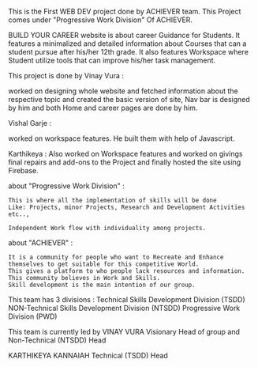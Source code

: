This is the First WEB DEV project done by ACHIEVER team.
This Project comes under "Progressive Work Division" Of ACHIEVER.

BUILD YOUR CAREER website is about career Guidance for Students.
It features a minimalized and detailed information about Courses that can a student pursue after his/her 12th grade.
It also features Workspace where Student utilize tools that can improve his/her task management.

 This project is done by 
 Vinay Vura :

 worked on designing whole website and fetched information about the respective topic 
 and created the basic version of site, Nav bar is designed by him and both Home and career pages are done by him.

 Vishal Garje : 

 worked on workspace features. He built them with help of Javascript.

 Karthikeya :
 Also worked on Workspace features and worked on givings final repairs and add-ons to the Project 
 and finally hosted the site using Firebase.


about "Progressive Work Division" :

    This is where all the implementation of skills will be done
    Like: Projects, minor Projects, Research and Development Activities etc..,

    Independent Work flow with individuality among projects.

about "ACHIEVER" :

    It is a community for people who want to Recreate and Enhance themselves to get suitable for this competitive World.
    This gives a platform to who people lack resources and information. 
    This community believes in Work and Skills.
    Skill development is the main intention of our group.

This team has 3 divisions :
 Technical Skills Development Division (TSDD)
 NON-Technical Skills Development Division (NTSDD)
 Progressive Work Division (PWD)

 This team is currently led by
  VINAY VURA 
        Visionary Head of group and Non-Technical (NTSDD) Head 

  KARTHIKEYA KANNAIAH
        Technical (TSDD) Head